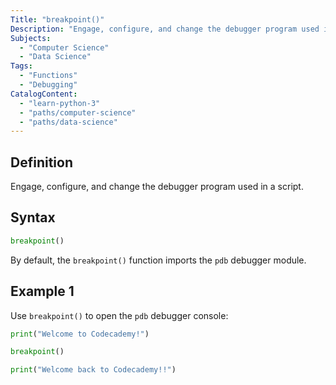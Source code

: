 ```yaml
---
Title: "breakpoint()"
Description: "Engage, configure, and change the debugger program used in a script."
Subjects:
  - "Computer Science"
  - "Data Science"
Tags:
  - "Functions"
  - "Debugging"
CatalogContent:
  - "learn-python-3"
  - "paths/computer-science"
  - "paths/data-science"
---
```


## Definition

Engage, configure, and change the debugger program used in a script.

## Syntax

```py
breakpoint()
```

By default, the `breakpoint()` function imports the `pdb` debugger module.

## Example 1

Use `breakpoint()` to open the `pdb` debugger console:

```python
print("Welcome to Codecademy!")

breakpoint()

print("Welcome back to Codecademy!!")
```
